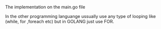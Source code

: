The implementation on the main.go file

In the other programming languange ussually use any type of looping like (while, for ,foreach etc) but in GOLANG just use FOR.